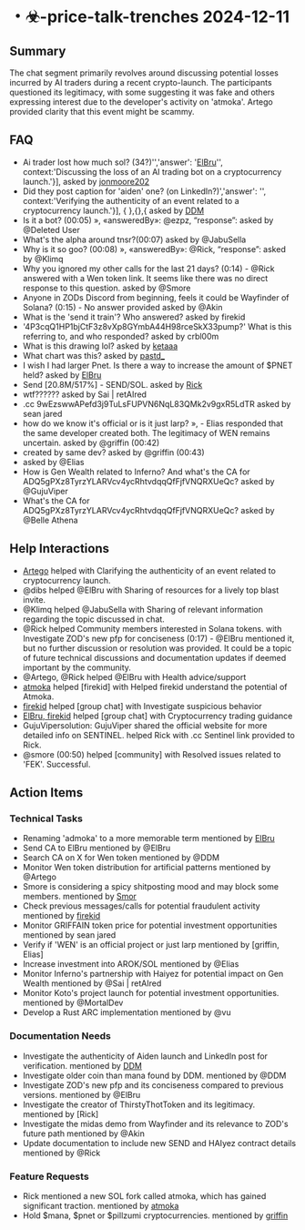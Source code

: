 # ・☣-price-talk-trenches 2024-12-11

## Summary
The chat segment primarily revolves around discussing potential losses incurred by AI traders during a recent crypto-launch. The participants questioned its legitimacy, with some suggesting it was fake and others expressing interest due to the developer's activity on 'atmoka'. Artego provided clarity that this event might be scammy.

## FAQ
- Ai trader lost how much sol? (34?)'','answer': '[ElBru](00:01)'', context:'Discussing the loss of an AI trading bot on a cryptocurrency launch.'}],  asked by [jonmoore202](00:01)
- Did they post caption for 'aiden' one? (on LinkedIn?)','answer': '', context:'Verifying the authenticity of an event related to a cryptocurrency launch.'}], {  },{},{ asked by [DDM](00:02)
- Is it a bot? (00:05) », «answeredBy»: @ezpz, “response”:  asked by @Deleted User
- What's the alpha around tnsr?(00:07) asked by @JabuSella
- Why is it so goo? (00:08) », «answeredBy»: @Rick, “response”: asked by @Klimq
- Why you ignored my other calls for the last 21 days? (0:14) - @Rick answered with a Wen token link. It seems like there was no direct response to this question. asked by @Smore
- Anyone in ZODs Discord from beginning, feels it could be Wayfinder of Solana? (0:15) - No answer provided asked by @Akin
- What is the 'send it train'? Who answered? asked by firekid
- '4P3cqQ1HP1bjCtF3z8vXp8GYmbA44H98rceSkX33pump?' What is this referring to, and who responded? asked by crbl00m
- What is this drawing lol? asked by [ketaaa](00:31)
- What chart was this? asked by [pastd_](00:33)
- I wish I had larger Pnet. Is there a way to increase the amount of $PNET held? asked by [ElBru](00:34)
- Send [20.8M/517%] - SEND/SOL. asked by [Rick](00:35)
- wtf?????? asked by Sai | retAIred
- .cc 9wEzswwAPefd3j9TuLsFUPVN6NqL83QMk2v9gxR5LdTR asked by sean jared
- how do we know it's official or is it just larp? »,  - Elias responded that the same developer created both. The legitimacy of WEN remains uncertain. asked by @griffin (00:42)
- created by same dev? asked by @griffin (00:43)
-  asked by @Elias
- How is Gen Wealth related to Inferno? And what's the CA for ADQ5gPXz8TyrzYLARVcv4ycRhtvdqqQfFjfVNQRXUeQc? asked by @GujuViper
- What's the CA for ADQ5gPXz8TyrzYLARVcv4ycRhtvdqqQfFjfVNQRXUeQc? asked by @Belle Athena

## Help Interactions
- [Artego](00:03) helped  with Clarifying the authenticity of an event related to cryptocurrency launch.
- @dibs helped @ElBru with Sharing of resources for a lively top blast invite.
- @Klimq helped @JabuSella with Sharing of relevant information regarding the topic discussed in chat.
- @Rick helped Community members interested in Solana tokens. with Investigate ZOD's new pfp for conciseness (0:17) - @ElBru mentioned it, but no further discussion or resolution was provided. It could be a topic of future technical discussions and documentation updates if deemed important by the community.
- @Artego, @Rick helped @ElBru with Health advice/support
- [atmoka](https://pump.fun/4P3cqQ1HP1bjCtF3z8vXp8GYmbA44H98rceSkX33pump) helped [firekid] with Helped firekid understand the potential of Atmoka.
- [firekid](00:32) helped [group chat] with Investigate suspicious behavior
- [ElBru, firekid](00:34-00:35) helped [group chat] with Cryptocurrency trading guidance
- GujuVipersolution: GujuViper shared the official website for more detailed info on SENTINEL. helped Rick with .cc Sentinel link provided to Rick.
- @smore (00:50) helped [community] with Resolved issues related to 'FEK'. Successful.

## Action Items

### Technical Tasks
- Renaming 'admoka' to a more memorable term mentioned by [ElBru](00:03)
- Send CA to ElBru mentioned by @ElBru
- Search CA on X for Wen token mentioned by @DDM
- Monitor Wen token distribution for artificial patterns mentioned by @Artego
- Smore is considering a spicy shitposting mood and may block some members. mentioned by [Smor](https://discord.com/users/@me)
- Check previous messages/calls for potential fraudulent activity mentioned by [firekid](00:32)
- Monitor GRIFFAIN token price for potential investment opportunities mentioned by sean jared
- Verify if 'WEN' is an official project or just larp mentioned by [griffin, Elias]
- Increase investment into AROK/SOL mentioned by @Elias
- Monitor Inferno's partnership with Haiyez for potential impact on Gen Wealth mentioned by @Sai | retAIred
- Monitor Koto's project launch for potential investment opportunities. mentioned by @MortalDev
- Develop a Rust ARC implementation mentioned by @vu

### Documentation Needs
- Investigate the authenticity of Aiden launch and LinkedIn post for verification. mentioned by [DDM](00:02)
- Investigate older coin than mana found by DDM. mentioned by @DDM
- Investigate ZOD's new pfp and its conciseness compared to previous versions. mentioned by @ElBru
- Investigate the creator of ThirstyThotToken and its legitimacy. mentioned by [Rick]
- Investigate the midas demo from Wayfinder and its relevance to ZOD's future path mentioned by @Akin
- Update documentation to include new SEND and HAIyez contract details mentioned by @Rick

### Feature Requests
- Rick mentioned a new SOL fork called atmoka, which has gained significant traction. mentioned by [atmoka](https://pump.fun/4P3cqQ1HP1bjCtF3z8vXp8GYmbA44H98rceSkX33pump)
- Hold $mana, $pnet or $pillzumi cryptocurrencies. mentioned by [griffin](00:34)